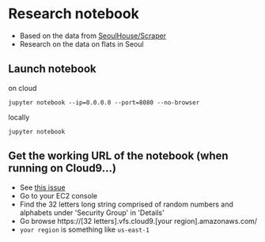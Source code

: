 # Research notebook
- Based on the data from [SeoulHouse/Scraper](https://github.com/seoulhouse/scraper)
- Research on the data on flats in Seoul

## Launch notebook
on cloud
```
jupyter notebook --ip=0.0.0.0 --port=8080 --no-browser
```

locally
```
jupyter notebook
```

## Get the working URL of the notebook (when running on Cloud9...)
- See [this issue](https://community.c9.io/t/cant-preview-in-aws-c9/23340)
- Go to your EC2 console
- Find the 32 letters long string comprised of random numbers and alphabets under 'Security Group' in 'Details'
- Go browse https://[32 letters].vfs.cloud9.[your region].amazonaws.com/
- `your region` is something like `us-east-1`
